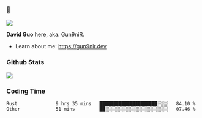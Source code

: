 ### 👋

![](https://komarev.com/ghpvc/?username=Gun9niR&label=Total+Views)

**David Guo** here, aka. Gun9niR.

- Learn about me: https://gun9nir.dev

### Github Stats

<img src="https://github-readme-stats.vercel.app/api?username=Gun9niR&count_private=true&show_icons=true&theme=vue-dark&hide_title=true">

### Coding Time

<!--START_SECTION:waka-->

```text
Rust              9 hrs 35 mins   █████████████████████░░░░   84.10 %
Other             51 mins         ██░░░░░░░░░░░░░░░░░░░░░░░   07.46 %
```

<!--END_SECTION:waka-->
